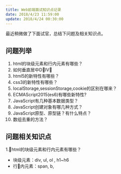 ```yaml
---
title: Web前端面试知识点记录
date: 2018/4/23 11:59:00
update: 2018/4/24 00:30:00
---
```

最近稍微做了下面试官，总结下问题及相关知识点。

## 问题列举
1. html的块级元素和行内元素有哪些？
2. 如何垂直居中DIV？
3. html5的新特性有哪些？
4. css3的新特性有哪些？
5. localStorage,sessionStorage,cookie的区别在哪来？
6. ECMAScript2015(es6)有哪些新特性?
7. JavaScript有几种基本数据类型？
8. JavaScript创建对象有哪几种方式？
9. JavaScript原型、原型链？有什么特点？
10. 数组去重的方法？

## 问题相关知识点
1.html的块级元素和行内元素有哪些？
  - 块级元素：div, ul, ol , h1~h6
  - 行内元素：span, b, 

